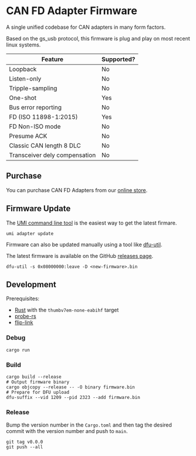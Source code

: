 # CAN FD Adapter Firmware

A single unified codebase for CAN adapters in many form factors.

Based on the gs_usb protocol, this firmware is plug and play on most recent linux systems.

| Feature                       | Supported? |
| ----------------------------- | ---------- |
| Loopback                      | No         |
| Listen-only                   | No         |
| Tripple-sampling              | No         |
| One-shot                      | Yes        |
| Bus error reporting           | No         |
| FD (ISO 11898-1:2015)         | Yes        |
| FD Non-ISO mode               | No         |
| Presume ACK                   | No         |
| Classic CAN length 8 DLC      | No         |
| Transceiver dely compensation | No         |

## Purchase

You can purchase CAN FD Adapters from our [online store](https://umi.engineering/products/can-fd-adapter).

## Firmware Update

The [UMI command line tool](https://umi.engineering/pages/command-line-tool) is the easiest way to get the latest firmare.

```shell
umi adapter update
```

Firmware can also be updated manually using a tool like [dfu-util](https://dfu-util.sourceforge.net/).

The latest firmware is available on the GitHub [releases page](https://github.com/umi-eng/adapter/releases/).

```shell
dfu-util -s 0x08000000:leave -D <new-firmware>.bin
```

## Development

Prerequisites:

- [Rust](https://www.rust-lang.org/tools/install) with the `thumbv7em-none-eabihf` target
- [probe-rs](https://probe.rs/)
- [flip-link](https://github.com/knurling-rs/flip-link?tab=readme-ov-file#installation)

### Debug

```shell
cargo run
```

### Build

```shell
cargo build --release
# Output firmware binary
cargo objcopy --release -- -O binary firmware.bin
# Prepare for DFU upload
dfu-suffix --vid 1209 --pid 2323 --add firmware.bin
```

### Release

Bump the version number in the `Cargo.toml` and then tag the desired commit with the version number and push to `main`.

```shell
git tag v0.0.0
git push --all
```

